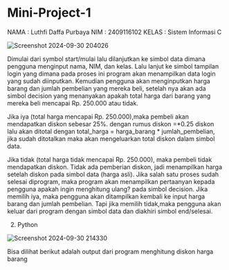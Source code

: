 # Mini-Project-1
NAMA : Luthfi Daffa Purbaya
NIM : 2409116102
KELAS : Sistem Informasi C

![Screenshot 2024-09-30 204026](https://github.com/user-attachments/assets/c2f4323c-3c68-4dc5-b1b4-74c586173c32)

Dimulai dari symbol start/mulai lalu dilanjutkan ke simbol data dimana pengguna menginput nama, NIM, dan kelas. Lalu lanjut ke simbol tampilan login yang dimana pada proses ini program akan menampilkan data login yang sudah diinputkan. Kemudian pengguna akan menginputkan harga barang dan jumlah pembelian yang mereka beli, setelah nya akan ada simbol decision yang menanyakan apakah total harga dari barang yang mereka beli mencapai Rp. 250.000 atau tidak.

Jika iya (total harga mencapai Rp. 250.000),maka pembeli akan mendapatkan diskon sebesar 25%.  dengan rumus diskon =*0.25  diskon lalu akan ditotal dengan total_harga = harga_barang * jumlah_pembelian, jika sudah ditotalkan maka akan mengeluarkan total diskon dalam simbol data.

Jika tidak (total harga tidak mencapai Rp. 250.000), maka pembeli tidak mendapatkan diskon. Tidak ada pemberian diskon, jadi menampilkan harga setelah diskon pada simbol data (harga asli).
Jika salah satu proses sudah selesai diprogram, maka program akan menampilkan pertaanyan kepada pengguna apakah ingin menghitung ulang? pada simbol decision. Jika memilih iya, maka pengguna akan ditampilkan kembali ke input harga barang dan jumlah pembelian. Tapi jika memilih tidak,maka pengguna akan keluar dari program dengan simbol data dan diakhiri simbol end/selesai.

2. Python
   
![Screenshot 2024-09-30 214330](https://github.com/user-attachments/assets/5c356a2f-f912-49cb-85ec-4b55936c3a50)

Bisa dilihat berikut adalah output dari program menghitung diskon harga barang
